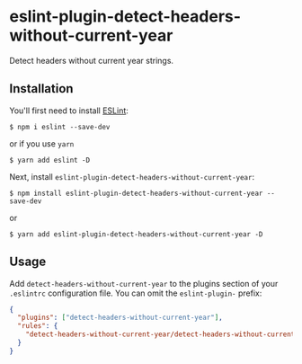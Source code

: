 # eslint-plugin-detect-headers-without-current-year

Detect headers without current year strings.

## Installation

You'll first need to install [ESLint](http://eslint.org):

```
$ npm i eslint --save-dev
```

or if you use `yarn`

```
$ yarn add eslint -D
```

Next, install `eslint-plugin-detect-headers-without-current-year`:

```
$ npm install eslint-plugin-detect-headers-without-current-year --save-dev
```

or

```
$ yarn add eslint-plugin-detect-headers-without-current-year -D
```

## Usage

Add `detect-headers-without-current-year` to the plugins section of your `.eslintrc` configuration file. You can omit the `eslint-plugin-` prefix:

```json
{
  "plugins": ["detect-headers-without-current-year"],
  "rules": {
    "detect-headers-without-current-year/detect-headers-without-current-year": "error"
  }
}
```
